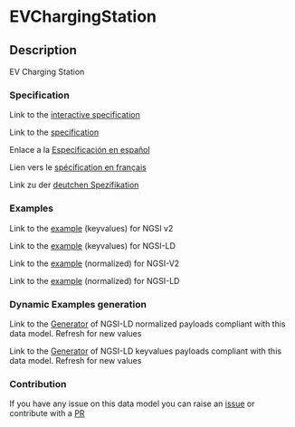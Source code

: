 # EVChargingStation

## Description 

EV Charging Station
### Specification

Link to the [interactive specification](https://swagger.lab.fiware.org/?url=https://github.com/smart-data-models/dataModel.Transportation/blob/master/EVChargingStation/swagger.yaml)

Link to the [specification](https://github.com/smart-data-models/dataModel.Transportation/blob/master/EVChargingStation/doc/spec.md)

Enlace a la [Especificación en español](https://github.com/smart-data-models/dataModel.Transportation/blob/master/EVChargingStation/doc/spec_ES.md)

Lien vers le [spécification en français](https://github.com/smart-data-models/dataModel.Transportation/blob/master/EVChargingStation/doc/spec_FR.md)

Link zu der [deutchen Spezifikation](https://github.com/smart-data-models/dataModel.Transportation/blob/master/EVChargingStation/doc/spec_DE.md)
### Examples

Link to the [example](https://github.com/smart-data-models/dataModel.Transportation/blob/master/EVChargingStation/examples/example.json) (keyvalues) for NGSI v2

Link to the [example](https://github.com/smart-data-models/dataModel.Transportation/blob/master/EVChargingStation/examples/example.jsonld) (keyvalues) for NGSI-LD

Link to the [example](https://github.com/smart-data-models/dataModel.Transportation/blob/master/EVChargingStation/examples/example-normalized.json) (normalized) for NGSI-V2

Link to the [example](https://github.com/smart-data-models/dataModel.Transportation/blob/master/EVChargingStation/examples/example-normalized.jsonld) (normalized) for NGSI-LD
### Dynamic Examples generation

Link to the [Generator](https://smartdatamodels.org/extra/ngsi-ld_generator_v0.92.php?schemaUrl=https://raw.githubusercontent.com/smart-data-models/dataModel.Transportation/master/EVChargingStation/schema.json&email=info@smartdatamodels.org) of NGSI-LD normalized payloads compliant with this data model. Refresh for new values

Link to the [Generator](https://smartdatamodels.org/extra/ngsi-ld_generator_keyvalues_v0.92.php?schemaUrl=https://raw.githubusercontent.com/smart-data-models/dataModel.Transportation/master/EVChargingStation/schema.json&email=info@smartdatamodels.org) of NGSI-LD keyvalues payloads compliant with this data model. Refresh for new values
### Contribution

 If you have any issue on this data model you can raise an [issue](https://github.com/smart-data-models/dataModel.Transportation/issues)  or contribute with a [PR](https://github.com/smart-data-models/dataModel.Transportation/pulls)